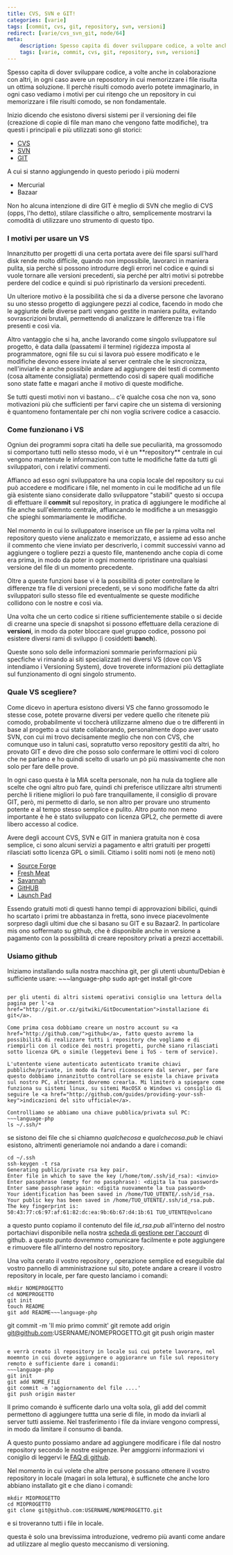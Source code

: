 ```yaml
---
title: CVS, SVN e GIT!
categories: [varie]
tags: [commit, cvs, git, repository, svn, versioni]
redirect: [varie/cvs_svn_git, node/64]
meta:
    description: Spesso capita di dover sviluppare codice, a volte anche in colaborazione con altri, in ogni caso avere un reposotory in cui memorizzare i file risulta un ottima soluzione. Il perchè risulti comodo averlo potete immaginarlo, in ogni caso vediamo i motivi per cui ritengo che un repository in cui memorizzare i file risulti comodo, se non fondamentale.
    tags: [varie, commit, cvs, git, repository, svn, versioni]
---
```

Spesso capita di dover sviluppare codice, a volte anche in colaborazione con altri, in ogni caso avere un reposotory in cui memorizzare i file risulta un ottima soluzione. Il perchè risulti comodo averlo potete immaginarlo, in ogni caso vediamo i motivi per cui ritengo che un repository in cui memorizzare i file risulti comodo, se non fondamentale.

Inizio dicendo che esistono diversi sistemi per il versioning dei file (creazione di copie di file man mano che vengono fatte modifiche), tra questi i principali e più utilizzati sono gli storici:

  * <a href="http://www.nongnu.org/cvs/">CVS</a>
  * <a href="http://subversion.tigris.org/">SVN</a>
  * <a href="http://git.or.cz/">GIT</a>

A cui si stanno aggiungendo in questo periodo i più moderni

  * Mercurial
  * Bazaar

Non ho alcuna intenzione di dire GIT è meglio di SVN che  meglio di CVS (opps, l'ho detto), stilare classifiche o altro, semplicemente mostrarvi la comodità di utilizzare uno strumento di questo tipo.
<!--break-->
<h3>I motivi per usare un VS</h3>
Innanzitutto per progetti di una certa portata avere dei file sparsi sull'hard disk rende molto difficile, quando non impossibile, lavorarci in maniera pulita, sia perchè si possono introdurre degli errori nel codice e quindi si vuole tornare alle versioni precedenti, sia perché per altri motivi si potrebbe perdere del codice e quindi si può ripristinarlo da versioni precedenti.

Un ulteriore motivo è la possibilità che si da a diverse persone che lavorano su uno stesso progetto di aggiungere pezzi al codice, facendo in modo che le aggiunte delle diverse parti vengano gestite in maniera pulita, evitando sovrascrizioni brutali, permettendo di analizzare le differenze tra i file presenti e così via.

Altro vantaggio che si ha, anche lavorando come singolo sviluppatore sul progetto, è data dalla (passatemi il termine) rigidezza imposta al programmatore, ogni file su cui si lavora può essere modificato e le modifiche devono essere inviate al server centrale che le sincronizza, nell'inviarle è anche possibile andare ad aggiungere dei testi di commento (cosa altamente consigliata) permettendo così di sapere quali modifiche sono state fatte e magari anche il motivo di queste modifiche.

Se tutti questi motivi non vi bastano... c'è qualche cosa che non va, sono motivazioni più che sufficienti per farvi capire che un sistema di versioning è quantomeno fontamentale per chi non voglia scrivere codice a casaccio.

<h3>Come funzionano i VS</h3>
Ogniun dei programmi sopra citati ha delle sue peculiarità, ma grossomodo si comportano tutti nello stesso modo, vi è un **repository** centrale in cui vengono mantenute le informazioni con tutte le modifiche fatte da tutti gli sviluppatori, con i relativi commenti.

Affianco ad esso ogni sviluppatore ha una copia locale del repository su cui può accedere e modificare i file, nel momento in cui le modifiche ad un file già esistente siano considerate dallo sviluppatore "stabili" questo si occupa di effettuare il **commit** sul repository, in pratica di aggiungere le modifiche al file anche sull'elemnto centrale, affiancando le modifiche a un mesasggio che spieghi sommariamente le modifiche.

Nel momento in cui lo sviluppatore inserisce un file per la rpima volta nel repository questo viene analizzato e memorizzato, e assieme ad esso anche il commento che viene inviato per descriverlo, i commit successivi vanno ad aggiungere o togliere pezzi a questo file, mantenendo anche copia di come era prima, in modo da poter in ogni momento ripristinare una qualsiasi versione del file di un momento precedente.

Oltre a queste funzioni base vi è la possibilità di poter controllare le differenze tra file di versioni precedenti, se vi sono modifiche fatte da altri sviluppatori sullo stesso file ed eventualmente se queste modifiche collidono con le nostre e così via.

Una volta che un certo codice si ritiene sufficientemente stabile o si decide di crearne una specie di snapshot si possono effettuare della cerazione di **versioni**, in modo da poter bloccare quel gruppo codice, possono poi esistere diversi rami di sviluppo (i cosiddetti **banch**).

Queste sono solo delle informazioni sommarie perinformazioni più specfiche vi rimando ai siti specializzati nei diversi VS (dove con VS intendiamo i Versioning System), dove troverete informazioni più dettagliate sul funzionamento di ogni singolo strumento.

<h3>Quale VS scegliere?</h3>
Come dicevo in apertura esistono diversi VS che fanno grossomodo le stesse cose, potete provarne diversi per vedere quello che ritenete più comodo, probabilmente vi toccherà utilizzarne almeno due o tre differenti in base al progetto a cui state collaborando, personalmente dopo aver usato SVN, con cui mi trovo decisamente meglio che non con CVS, che comunque uso in taluni casi, sopratutto verso repository gestiti da altri, ho provato GIT e devo dire che posso solo confermare le ottimi voci di coloro che ne parlano e ho quindi scelto di usarlo un pò più massivamente che non solo per fare delle prove.

In ogni caso questa è la MIA scelta personale, non ha nula da togliere alle scelte che ogni altro può fare, quindi chi preferisce utilizzare altri strumenti perchè li ritiene migliori lo può fare tranquillamente, il consiglio di provare GIT, però, mi permetto di darlo, se non altro per provare uno strumento potente e al tempo stesso semplice e pulito. Altro punto non meno importante è he è stato sviluppato con licenza GPL2, che permette di avere libero accesso al codice.

Avere degli account CVS, SVN e GIT in maniera gratuita non è cosa semplice, ci sono alcuni servizi a pagamento e altri gratuiti per progetti rilasciati sotto licenza GPL o simili. Citiamo i soliti nomi noti (e meno noti)

  * <a href="http://sourceforge.net/">Source Forge</a>
  * <a href="http://freshmeat.net/">Fresh Meat</a>
  * <a href="http://savannah.gnu.org/">Savannah</a>
  * <a href="http://github.com/">GitHUB</a>
  * <a href="http://launchpad.net/">Launch Pad</a>


Essendo gratuiti moti di questi hanno tempi di approvazioni bibilici, quindi ho scartato i primi tre abbastanza in fretta, sono invece piacevolmente sorpreso dagli ultimi due che si basano su GIT e su Bazaar2. In particolare mis ono soffermato su github, che è disponibile anche in versione a pagamento con la possibilità di creare repository privati a prezzi accettabili.

<h3>Usiamo github</h3>
Iniziamo installando sulla nostra macchina git, per gli utenti ubuntu/Debian è sufficiente usare:
~~~language-php
sudo apt-get install git-core

~~~

per gli utenti di altri sistemi operativi consiglio una lettura della pagina per l'<a href="http://git.or.cz/gitwiki/GitDocumentation">installazione di git</a>.

Come prima cosa dobbiamo creare un nostro account su <a href="http://github.com/">github</a>, fatto questo avremo la possibilità di realizzare tutti i repository che vogliamo e di riempirli con il codice dei nostri progetti, purchè siano rilasciati sotto licenza GPL o simile (leggetevi bene i ToS - term of service).

L'utentente viene autenticato autenticato tramite chiavi pubbliche/private, in modo da farvi riconoscere dal server, per fare questo dobbiamo innanzitutto controllare se esiste la chiave privata sul nostro PC, altrimenti dovremo crearla. Mi limiterò a spiegare come funziona su sistemi linux, su sitemi MacOSX o Windows vi consiglio di seguire le <a href="http://github.com/guides/providing-your-ssh-key">indicazioni del sito ufficiale</a>.

Controlliamo se abbiamo una chiave pubblica/privata sul PC:
~~~language-php
ls ~/.ssh/*

~~~

se sistono dei file che si chiamno _qualchecosa_ e _qualchecosa.pub_ le chiavi esistono, altrimenti generiamole noi andando a dare i comandi:
~~~language-php
cd ~/.ssh
ssh-keygen -t rsa
Generating public/private rsa key pair.
Enter file in which to save the key (/home/tom/.ssh/id_rsa): <invio>
Enter passphrase (empty for no passphrase): <digita la tua password>
Enter same passphrase again: <digita nuovamente la tua password>
Your identification has been saved in /home/TUO_UTENTE/.ssh/id_rsa.
Your public key has been saved in /home/TUO_UTENTE/.ssh/id_rsa.pub.
The key fingerprint is:
50:43:77:c6:97:af:61:82:dc:ea:9b:6b:67:d4:1b:61 TUO_UTENTE@volcano
~~~


a questo punto copiamo il contenuto del file _id_rsa.pub_ all'interno del nostro portachiavi disponibile nella nostra <a href="https://github.com/account">scheda di gestione per l'account</a> di github. a questo punto dovremmo comunicare facilmente e pote aggiungere e rimuovere file all'interno del nostro repository.

Una volta cerato il vostro repository , operazione semplice ed eseguibile dal vostro pannello di amministrazione sul sito, potete andare a creare il vostro  repository in locale, per fare questo lanciamo i comandi:
~~~language-php
mkdir NOMEPROGETTO
cd NOMEPROGETTO
git init
touch README
git add README~~~language-php

~~~

git commit -m 'Il mio primo commit'
git remote add origin git@github.com:USERNAME/NOMEPROGETTO.git
git push origin master
~~~

e verrà creato il repository in locale sui cui potete lavorare, nel moemnto in cui dovete aggiungere o aggioranre un file sul repository remoto è sufficiente dare i comandi:
~~~language-php
git init
git add NOME_FILE
git commit -m 'aggiornamento del file ....'
git push origin master
~~~

Il primo comando è sufficente darlo una volta sola, gli add del commit permettono di aggiungere tuttta una serie di file, in modo da inviarli al server tutti assieme. Nel trasferimento i file da inviare vengono compressi, in modo da limitare il consumo di banda.

A questo punto possiamo andare ad aggiungere modificare i file dal nostro repository secondo le nostre esigenze. Per amggiorni informazioni vi coniglio di leggervi le <a href="http://github.com/guides">FAQ di github</a>.

Nel momento in cui volete che altre persone possano ottenere il vostro repository in locale (magari in sola lettura), è sufficnete che anche loro abbiano installato git e che diano i comandi:
~~~language-php
mkdir MIOPROGETTO
cd MIOPROGETTO
git clone git@github.com:USERNAME/NOMEPROGETTO.git
~~~

e si troveranno tutti i file in locale.

questa è solo una brevissima introduzione, vedremo più avanti come andare ad utilizzare al meglio questo meccanismo di versioning.
